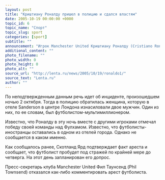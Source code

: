 ```yaml
---
layout: post
title: "Криштиану Роналду пришел в полицию и сдался властям"
date: 2005-10-19 00:00:00 +0000
topic_id: 6
topic_name: "Спорт"
topic_slug: sport
categories: [sport]
subtitle: ""
announcement: "Игрок Manchester United Криштиану Роналду (Cristiano Ronaldo) пришел в полицию и сдался властям, сообщает Scotsman. Сейчас 20-летний Роналду находится под арестом по подозрению в изнасиловании."
additional_content: ""
photo_filename: ""
photo_width: 0
photo_height: 0
photo_alt: ""
source_url: "http://lenta.ru/news/2005/10/19/ronaldo1/"
source_text: "Lenta.ru"
author: ""
---
```

По неподтвержденным данным речь идет об инциденте, произошедшем ночью 2 октября. Тогда в полицию обратилась женщина, которую в отеле Sanderson в центре Лондона изнасиловали двое мужчин. Один из них, по ее словам, был футболистом-мультимиллионером.

Известно, что Роналду в эту ночь вместе с другими игроками отмечал победу своей команды над Фулхамом. Известно, что футболисты-иностранцы оставались в одном из отелей города. Однако не сообщается в каком именно.

Как сообщалось ранее, Скотланд Ярд подтверждает факт ареста и сообщает, что футболист пробудет под стражей по крайней мере до четверга. На этот день запланирован его допрос.

Пресс-секретарь клуба Manchester United Фил Таунсенд (Phil Townsend) отказался как-либо комментировать арест футболиста.

